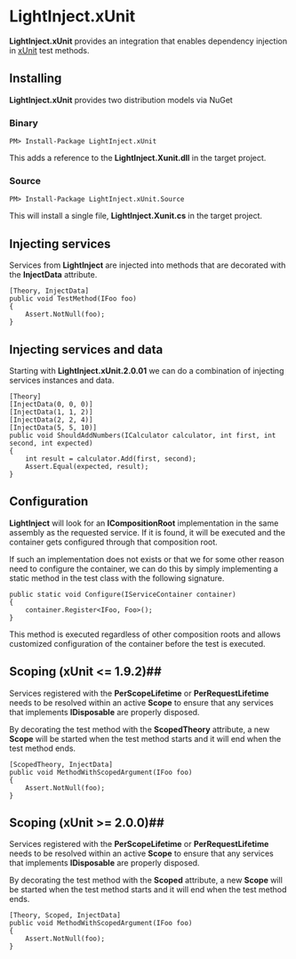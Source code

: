# LightInject.xUnit #

**LightInject.xUnit** provides an integration that enables dependency injection in [xUnit](https://github.com/xunit/xunit) test methods.

## Installing ##

**LightInject.xUnit** provides two distribution models via NuGet

### Binary ###

<div class="nuget-badge" >
   <p>
         <code>PM&gt; Install-Package LightInject.xUnit </code>
   </p>
</div>

This adds a reference to the **LightInject.Xunit.dll** in the target project.

### Source ###

<div class="nuget-badge" >
   <p>
         <code>PM&gt; Install-Package LightInject.xUnit.Source </code>
   </p>
</div>

This will install a single file, **LightInject.Xunit.cs** in the target project.

## Injecting services ##

Services from **LightInject** are injected into methods that are decorated with the **InjectData** attribute. 


	[Theory, InjectData]                
	public void TestMethod(IFoo foo)
	{
	    Assert.NotNull(foo);
	}
 

## Injecting services and data 

Starting with **LightInject.xUnit.2.0.01** we can do a combination of injecting services instances and data.

```
[Theory]
[InjectData(0, 0, 0)]
[InjectData(1, 1, 2)]
[InjectData(2, 2, 4)]
[InjectData(5, 5, 10)]
public void ShouldAddNumbers(ICalculator calculator, int first, int second, int expected)
{
	int result = calculator.Add(first, second);		
	Assert.Equal(expected, result);
}
```

## Configuration ##

**LightInject** will look for an **ICompositionRoot** implementation in the same assembly as the requested service. If it is found, it will be executed and the container gets configured through that composition root.   

If such an implementation does not exists or that we for some other reason need to configure the container, we can do this by simply implementing a static method in the test class with the following signature.

	public static void Configure(IServiceContainer container)
	{
	    container.Register<IFoo, Foo>();            
	}

This method is executed regardless of other composition roots and allows customized configuration of the container before the test is executed.  
 

## Scoping (xUnit <= 1.9.2)##

Services registered with the **PerScopeLifetime** or **PerRequestLifetime** needs to be resolved within an active **Scope** to ensure that any services that implements **IDisposable** are properly disposed.  

By decorating the test method with the **ScopedTheory** attribute, a new **Scope** will be started when the test method starts and it will end when the test method ends.   
	
	[ScopedTheory, InjectData]
	public void MethodWithScopedArgument(IFoo foo)
	{
	    Assert.NotNull(foo);
	}

## Scoping (xUnit >= 2.0.0)##

Services registered with the **PerScopeLifetime** or **PerRequestLifetime** needs to be resolved within an active **Scope** to ensure that any services that implements **IDisposable** are properly disposed.  

By decorating the test method with the **Scoped** attribute, a new **Scope** will be started when the test method starts and it will end when the test method ends.   
	
	[Theory, Scoped, InjectData]
	public void MethodWithScopedArgument(IFoo foo)
	{
	    Assert.NotNull(foo);
	}


 